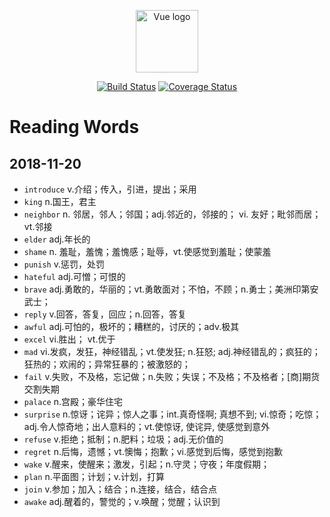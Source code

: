 <p align="center"><a href="https://github.com/liangfengbo" target="_blank" rel="noopener noreferrer"><img width="100" src="https://avatars0.githubusercontent.com/u/26264225?s=460&v=4" alt="Vue logo"></a></p>


<p align="center">
  <a href="https://github.com/liangfengbo/word/commits/master"><img src="https://img.shields.io/badge/build-passing-brightgreen.svg" alt="Build Status"></a>
  <a href="https://github.com/liangfengbo/word/blob/master/LICENSE"><img src="https://img.shields.io/badge/license-MIT-green.svg" alt="Coverage Status"></a>
</p>

# Reading Words

## 2018-11-20
- `introduce` v.介绍；传入，引进，提出；采用
- `king` n.国王，君主
- `neighbor` n. 邻居，邻人；邻国；adj.邻近的，邻接的； vi. 友好；毗邻而居；vt.邻接
- `elder` adj.年长的
- `shame` n. 羞耻，羞愧；羞愧感；耻辱，vt.使感觉到羞耻；使蒙羞
- `punish` v.惩罚，处罚
- `hateful` adj.可憎；可恨的
- `brave` adj.勇敢的，华丽的；vt.勇敢面对；不怕，不顾；n.勇士；美洲印第安武士；
- `reply` v.回答，答复，回应；n.回答，答复
- `awful` adj.可怕的，极坏的；糟糕的，讨厌的；adv.极其
- `excel` vi.胜出； vt.优于
- `mad` vi.发疯，发狂，神经错乱；vt.使发狂; n.狂怒; adj.神经错乱的；疯狂的；狂热的；欢闹的；异常狂暴的；被激怒的；
- `fail` v.失败，不及格，忘记做；n.失败；失误；不及格；不及格者；[商]期货交割失期
- `palace` n.宫殿；豪华住宅
- `surprise` n.惊讶；诧异；惊人之事；int.真奇怪啊; 真想不到; vi.惊奇；吃惊；adj.令人惊奇地；出人意料的；vt.使惊讶, 使诧异, 使感觉到意外
- `refuse` v.拒绝；抵制；n.肥料；垃圾；adj.无价值的
- `regret` n.后悔，遗憾；vt.懊悔；抱歉；vi.感觉到后悔，感觉到抱歉
- `wake` v.醒来，使醒来；激发，引起；n.守灵；守夜；年度假期；
- `plan` n.平面图；计划；v.计划，打算
- `join` v.参加；加入；结合；n.连接，结合，结合点
- `awake` adj.醒着的，警觉的；v.唤醒；觉醒；认识到
